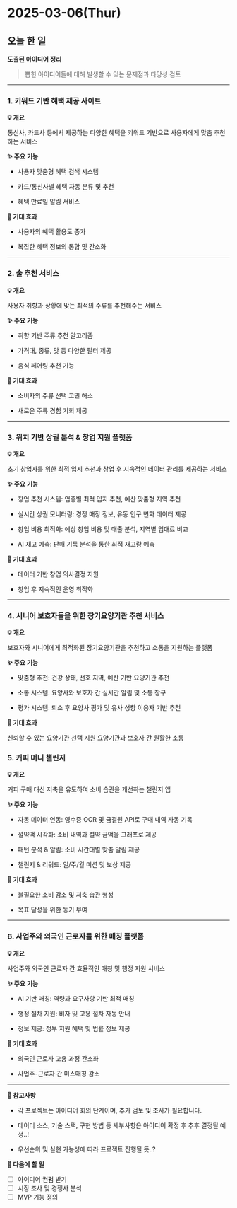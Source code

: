 # 2025-03-06(Thur)
## 오늘 한 일 
**도출된 아이디어 정리**

>뽑힌 아이디어들에 대해 발생할 수 있는 문제점과 타당성 검토

------------
### 1. 키워드 기반 혜택 제공 사이트
**💡 개요**

통신사, 카드사 등에서 제공하는 다양한 혜택을 키워드 기반으로 사용자에게 맞춤 추천하는 서비스

**✨ 주요 기능**

- 사용자 맞춤형 혜택 검색 시스템

- 카드/통신사별 혜택 자동 분류 및 추천
- 혜택 만료일 알림 서비스

**🎯 기대 효과**

- 사용자의 혜택 활용도 증가

- 복잡한 혜택 정보의 통합 및 간소화

-------------
### 2. 술 추천 서비스

**💡 개요**

사용자 취향과 상황에 맞는 최적의 주류를 추천해주는 서비스

**✨ 주요 기능**

- 취향 기반 주류 추천 알고리즘

- 가격대, 종류, 맛 등 다양한 필터 제공

- 음식 페어링 추천 기능

**🎯 기대 효과**

- 소비자의 주류 선택 고민 해소

- 새로운 주류 경험 기회 제공

-------------

### 3. 위치 기반 상권 분석 & 창업 지원 플랫폼
**💡 개요**

초기 창업자를 위한 최적 입지 추천과 창업 후 지속적인 데이터 관리를 제공하는 서비스

**✨ 주요 기능**

- 창업 추천 시스템: 업종별 최적 입지 추천, 예산 맞춤형 지역 추천

- 실시간 상권 모니터링: 경쟁 매장 정보, 유동 인구 변화 데이터 제공

- 창업 비용 최적화: 예상 창업 비용 및 매출 분석, 지역별 임대료 비교

- AI 재고 예측: 판매 기록 분석을 통한 최적 재고량 예측

**🎯 기대 효과**

- 데이터 기반 창업 의사결정 지원

- 창업 후 지속적인 운영 최적화

-------------------

### 4. 시니어 보호자들을 위한 장기요양기관 추천 서비스
**💡 개요**

보호자와 시니어에게 최적화된 장기요양기관을 추천하고 소통을 지원하는 플랫폼

**✨ 주요 기능**

- 맞춤형 추천: 건강 상태, 선호 지역, 예산 기반 요양기관 추천

- 소통 시스템: 요양사와 보호자 간 실시간 알림 및 소통 창구
- 평가 시스템: 퇴소 후 요양사 평가 및 유사 성향 이용자 기반 추천

**🎯 기대 효과**

신뢰할 수 있는 요양기관 선택 지원
요양기관과 보호자 간 원활한 소통


### 5. 커피 머니 챌린지
**💡 개요**

커피 구매 대신 저축을 유도하여 소비 습관을 개선하는 챌린지 앱

**✨ 주요 기능**

- 자동 데이터 연동: 영수증 OCR 및 금결원 API로 구매 내역 자동 기록

- 절약액 시각화: 소비 내역과 절약 금액을 그래프로 제공

- 패턴 분석 & 알림: 소비 시간대별 맞춤 알림 제공

- 챌린지 & 리워드: 일/주/월 미션 및 보상 제공


**🎯 기대 효과**

- 불필요한 소비 감소 및 저축 습관 형성

- 목표 달성을 위한 동기 부여

---------------------
### 6. 사업주와 외국인 근로자를 위한 매칭 플랫폼
**💡 개요**

사업주와 외국인 근로자 간 효율적인 매칭 및 행정 지원 서비스

**✨ 주요 기능**
- AI 기반 매칭: 역량과 요구사항 기반 최적 매칭

- 행정 절차 지원: 비자 및 고용 절차 자동 안내

- 정보 제공: 정부 지원 혜택 및 법률 정보 제공

**🎯 기대 효과**

- 외국인 근로자 고용 과정 간소화

- 사업주-근로자 간 미스매칭 감소
----------------

**📝 참고사항**

- 각 프로젝트는 아이디어 회의 단계이며, 추가 검토 및 조사가 필요합니다.

- 데이터 소스, 기술 스택, 구현 방법 등 세부사항은 아이디어 확정 후 추후 결정될 예정..!

- 우선순위 및 실현 가능성에 따라 프로젝트 진행될 듯..?


**📅 다음에 할 일**

- [ ] 아이디어 컨펌 받기
- [ ] 시장 조사 및 경쟁사 분석
- [ ] MVP 기능 정의
